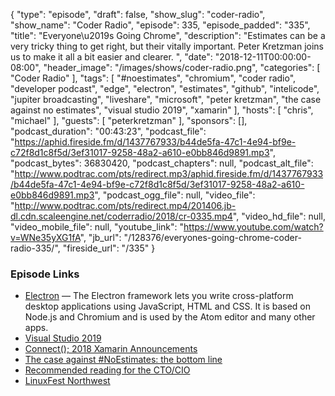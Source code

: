 {
  "type": "episode",
  "draft": false,
  "show_slug": "coder-radio",
  "show_name": "Coder Radio",
  "episode": 335,
  "episode_padded": "335",
  "title": "Everyone\u2019s Going Chrome",
  "description": "Estimates can be a very tricky thing to get right, but their vitally important. Peter Kretzman joins us to make it all a bit easier and clearer. ",
  "date": "2018-12-11T00:00:00-08:00",
  "header_image": "/images/shows/coder-radio.png",
  "categories": [
    "Coder Radio"
  ],
  "tags": [
    "#noestimates",
    "chromium",
    "coder radio",
    "developer podcast",
    "edge",
    "electron",
    "estimates",
    "github",
    "intelicode",
    "jupiter broadcasting",
    "liveshare",
    "microsoft",
    "peter kretzman",
    "the case against no estimates",
    "visual studio 2019",
    "xamarin"
  ],
  "hosts": [
    "chris",
    "michael"
  ],
  "guests": [
    "peterkretzman"
  ],
  "sponsors": [],
  "podcast_duration": "00:43:23",
  "podcast_file": "https://aphid.fireside.fm/d/1437767933/b44de5fa-47c1-4e94-bf9e-c72f8d1c8f5d/3ef31017-9258-48a2-a610-e0bb846d9891.mp3",
  "podcast_bytes": 36830420,
  "podcast_chapters": null,
  "podcast_alt_file": "http://www.podtrac.com/pts/redirect.mp3/aphid.fireside.fm/d/1437767933/b44de5fa-47c1-4e94-bf9e-c72f8d1c8f5d/3ef31017-9258-48a2-a610-e0bb846d9891.mp3",
  "podcast_ogg_file": null,
  "video_file": "http://www.podtrac.com/pts/redirect.mp4/201406.jb-dl.cdn.scaleengine.net/coderradio/2018/cr-0335.mp4",
  "video_hd_file": null,
  "video_mobile_file": null,
  "youtube_link": "https://www.youtube.com/watch?v=WNe35yXG1fA",
  "jb_url": "/128376/everyones-going-chrome-coder-radio-335/",
  "fireside_url": "/335"
}


### Episode Links

  * [Electron](https://github.com/electron/electron "Electron") — The Electron framework lets you write cross-platform desktop applications using JavaScript, HTML and CSS. It is based on Node.js and Chromium and is used by the Atom editor and many other apps.
  * [Visual Studio 2019](https://visualstudio.microsoft.com/vs/preview/ "Visual Studio 2019")
  * [Connect(); 2018 Xamarin Announcements](https://blog.xamarin.com/connect-2018-xamarin-announcements/ "Connect\(\); 2018 Xamarin Announcements")
  * [The case against #NoEstimates: the bottom line](http://www.peterkretzman.com/2014/10/15/the-case-against-noestimates-the-bottom-line/ "The case against #NoEstimates: the bottom line")
  * [Recommended reading for the CTO/CIO](http://www.peterkretzman.com/reading-list-for-the-ctocio/ "Recommended reading for the CTO/CIO")
  * [LinuxFest Northwest](https://linuxfestnorthwest.org/conferences/2019 "LinuxFest Northwest")


